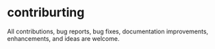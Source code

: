 # contriburting
All contributions, bug reports, bug fixes, documentation improvements, enhancements, and ideas are welcome.
